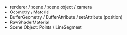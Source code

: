 - renderer / scene / scene object / camera
- Geometry / Material
- BufferGeometry / BufferAttribute / setAttribute (position) 
- RawShaderMaterial
- Scene Object: Points / LineSegment 
